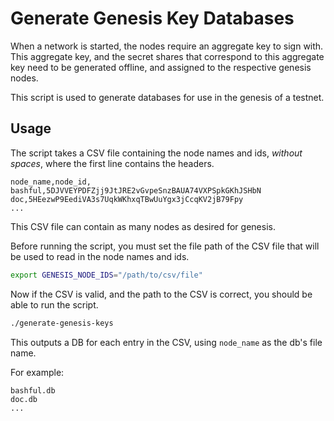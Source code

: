 # Generate Genesis Key Databases

When a network is started, the nodes require an aggregate key to sign with. This aggregate key, and the secret shares that correspond to this aggregate key need to be generated offline, and assigned to the respective genesis nodes.

This script is used to generate databases for use in the genesis of a testnet.

## Usage

The script takes a CSV file containing the node names and ids, *without spaces*, where the first line contains the headers.

```csv
node_name,node_id,
bashful,5DJVVEYPDFZjj9JtJRE2vGvpeSnzBAUA74VXPSpkGKhJSHbN
doc,5HEezwP9EediVA3s7UqkWKhxqTBwUuYgx3jCcqKV2jB79Fpy
...
```

This CSV file can contain as many nodes as desired for genesis.

Before running the script, you must set the file path of the CSV file that will be used to read in the node names and ids.

```bash
export GENESIS_NODE_IDS="/path/to/csv/file"
```

Now if the CSV is valid, and the path to the CSV is correct, you should be able to run the script.

```bash
./generate-genesis-keys
```

This outputs a DB for each entry in the CSV, using `node_name` as the db's file name. 

For example:
```
bashful.db
doc.db
...
```